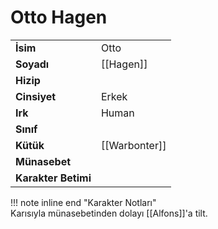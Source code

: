 # Otto Hagen  
  
  
|  |  |  
|---|---|  
| **İsim** | Otto |  
| **Soyadı** | [[Hagen]] |  
| **Hizip** |  |  
| **Cinsiyet** | Erkek |  
| **Irk** | Human |  
| **Sınıf** |  |  
| **Kütük** | [[Warbonter]] |  
| **Münasebet** |  |  
| **Karakter Betimi** |  |  
  
  
!!! note inline end "Karakter Notları"  
	Karısıyla münasebetinden dolayı [[Alfons]]'a tilt.  
  